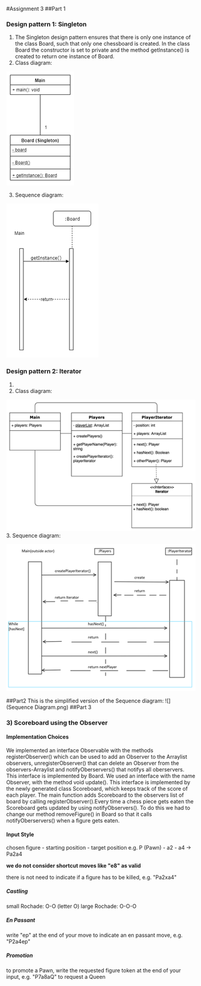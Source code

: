 #Assignment 3
##Part 1

### Design pattern 1: Singleton

1. The Singleton design pattern ensures that there is only one instance of the class Board, 
   such that only one chessboard is created. 
   In the class Board the constructor is set to private and the method getInstance() is created
   to return one instance of Board. 
2. Class diagram:

![](Singleton_classDiagram.png)

3. Sequence diagram:

![](Singleton_sequenceDiagram.png)

### Design pattern 2: Iterator
1.
2. Class diagram:

![](Iterator_classDiagram.png)
3. Sequence diagram:

![](IteratorSequenceDiagram.png)

##Part2
This is the simplified version of the Sequence diagram:
![](Sequence Diagram.png)
##Part 3

### 3) Scoreboard using the Observer

#### Implementation Choices

We implemented an interface Observable with the methods registerObserver() which can be used to add an Observer to the Arraylist observers, 
unregisterObserver() that can delete an Observer from the observers-Arraylist and notifyOberservers() that notifys all oberservers.
This interface is implemented by Board. 
We used an interface with the name Observer, with the method void update(). 
This interface is implemented by the newly generated class Scoreboard, 
which keeps track of the score of each player.
The main function adds Scoreboard to the observers list of board by calling registerObserver().Every time a chess piece gets eaten the Scoreboard gets updated by using notifyObservers(). 
To do this we had to change our method removeFigure() in Board so that it calls notifyOberservers() when a figure gets eaten. 

#### Input Style

chosen figure - starting position - target position
e.g. P (Pawn) - a2 - a4 -> Pa2a4

**we do not consider shortcut moves like "e8" as valid**

there is not need to indicate if a figure has to be killed, e.g. "Pa2xa4"

##### Castling

small Rochade: O-O (letter O)
large Rochade: O-O-O

##### En Passant

write "ep" at the end of your move to indicate an en passant move, e.g. "P2a4ep"

##### Promotion

to promote a Pawn, write the requested figure token at the end of your input, e.g. "P7a8aQ" to request a Queen


